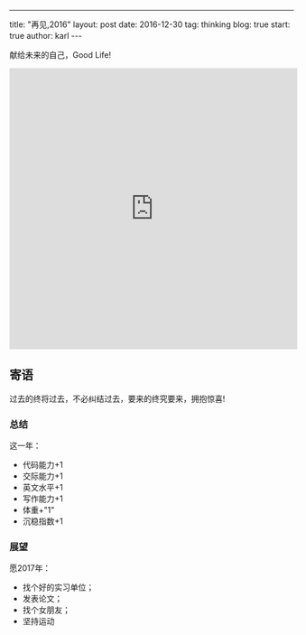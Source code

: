 ---
title: "再见,2016"
layout: post
date: 2016-12-30
tag: thinking
blog: true
start: true
author: karl
---  　　


献给未来的自己，Good Life!  

<iframe height=498 width=510 src='http://player.youku.com/embed/XMjQ1MzAzNjY4' frameborder=0 'allowfullscreen'></iframe>

## 寄语　　

过去的终将过去，不必纠结过去，要来的终究要来，拥抱惊喜!  

### 总结　　

这一年：　　

* 代码能力+1　　
* 交际能力+1　　
* 英文水平+1  
* 写作能力+1  
* 体重+"1"  
* 沉稳指数+1  

### 展望　　

愿2017年：　　

* 找个好的实习单位；　　
* 发表论文；　　
* 找个女朋友；　　
* 坚持运动　　
